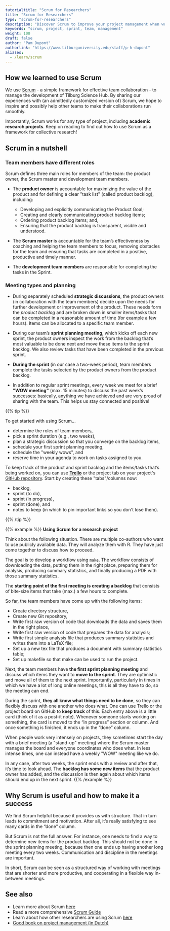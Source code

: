 ```yaml
---
tutorialtitle: "Scrum for Researchers"
title: "Scrum for Researchers"
type: "scrum-for-researchers"
description: "Discover Scrum to improve your project management when working on empirical research projects"
keywords: "scrum, project, sprint, team, management"
weight: 100
draft: false
author: "Pam Dupont"
authorlink: "https://www.tilburguniversity.edu/staff/p-h-dupont"
aliases:
  - /learn/scrum
---
```


## How we learned to use Scrum

We use [Scrum](https://www.scrum.org) - a simple framework for effective team collaboration - to manage the development of Tilburg Science Hub. By sharing our experiences with (an admittedly customized version of) Scrum, we hope to inspire and possibly help other teams to make their collaborations run smoothly.

Importantly, Scrum works for any type of project, including __academic research projects__.
Keep on reading to find out how to use Scrum as a framework for collective research!

## Scrum in a nutshell

### Team members have different roles

Scrum defines three main roles for members of the team: the product owner, the Scrum master and development team members.

- The **product owner** is accountable for maximizing the value of the product and for defining a clear "task list" (called product backlog), including:
    - Developing and explicitly communicating the Product Goal;
    - Creating and clearly communicating product backlog items;
    - Ordering product backlog items; and,
    - Ensuring that the product backlog is transparent, visible and understood.

- The **Scrum master** is accountable for the team’s effectiveness by coaching and helping the team members to focus, removing obstacles for the team and ensuring that tasks are completed in a positive, productive and timely manner.

- The **development team members** are responsible for completing the tasks in the Sprint.

### Meeting types and planning

- During separately scheduled __strategic discussions__, the product owners (in collaboration with the team members) decide upon the needs for further development or improvement of the product. These needs form the *product backlog* and are broken down in smaller items/tasks that can be completed in a reasonable amount of time (for example a few hours). Items can be allocated to a specific team member.

- During our team’s __sprint planning meeting__, which kicks off each new sprint, the product owners inspect the work from the backlog that’s most valuable to be done next and move these items to the sprint backlog. We also review tasks that have been completed in the previous sprint.

- __During the sprint__ (in our case a two-week period), team members complete the tasks selected by the product owners from the product backlog.

- In addition to regular sprint meetings, every week we meet for a brief __"WOW meeting"__ (max. 15 minutes) to discuss the past week’s successes: basically, anything we have achieved and are very proud of sharing with the team. This helps us stay connected and positive!

{{% tip %}}

To get started with using Scrum...
- determine the roles of team members,
- pick a sprint duration (e.g., two weeks),
- plan a strategic discussion so that you converge on the backlog items,
- schedule your first sprint planning meeting,
- schedule the "weekly wows", and
- reserve time in your agenda to work on tasks assigned to you.

To keep track of the product and sprint backlog and the items/tasks that’s being worked on, you can use **[Trello](https://trello.com)** or the project tab on your project's [GitHub repository](https://github.com). Start by creating these "tabs"/columns now:
- backlog,
- sprint (to do),
- sprint (in progress),
- sprint (done), and
- notes to keep (in which to pin important links so you don't lose them).

{{% /tip %}}


{{% example %}}
**Using Scrum for a research project**

Think about the following situation. There are multiple co-authors who want to use publicly available data. They will analyze them with R. They have just come together to discuss how to proceed.

The goal is to develop a workflow using [`make`](/building-blocks/configure-your-computer/automation-and-workflows/make/). The workflow consists of downloading the data, putting them in the right place, preparing them for analysis, producing summary statistics, and finally producing a PDF with those summary statistics.

The **starting point of the first meeting is creating a backlog** that consists of bite-size items that take (max.) a few hours to complete.

So far, the team members have come up with the following items:
- Create directory structure,
- Create new Git repository,
- Write first raw version of code that downloads the data and saves them in the right place,
- Write first raw version of code that prepares the data for analysis;
- Write first simple analysis file that produces summary statistics and writes them into a LaTeX file;
- Set up a new tex file that produces a document with summary statistics table;
- Set up makefile so that make can be used to run the project.

Next, the team members have **the first sprint planning meeting** and discuss which items they want to **move to the sprint**. They are optimistic and move all of them to the next sprint. Importantly, particularly in times in which we have a lot of long online meetings, this is all they have to do, so the meeting can end.

During the sprint, **they all know what things need to be done**, so they can flexibly discuss with one another who does what. One can use Trello or the project board on GitHub to **keep track** of this. Each entry above is a little card (think of it as a post-it note). Whenever someone starts working on something, the card is moved to the “in progress” section or column. And once something is finished, it ends up in the “done” column.

When people work very intensely on projects, they sometimes start the day with a brief meeting (a "stand-up" meeting) where the Scrum master manages the board and everyone coordinates who does what. In less intense times, one can instead have a weekly "WOW" meeting like we do.

In any case, after two weeks, the sprint ends with a review and after that, it’s time to look ahead. The **backlog has some new items** that the product owner has added, and the discussion is then again about which items should end up in the next sprint.
{{% /example %}}

## Why Scrum is useful and how to make it a success

We find Scrum helpful because it provides us with structure. That in turn leads to commitment and motivation. After all, it’s really satisfying to see many cards in the “done” column.

But Scrum is not the full answer. For instance, one needs to find a way to determine new items for the product backlog. This should not be done in the sprint planning meeting, because then one ends up having another long meeting every two weeks. Communication and discipline in the meetings are important.

In short, Scrum can be seen as a structured way of working with meetings that are shorter and more productive, and cooperating in a flexible way in-between meetings.

## See also

- Learn more about Scrum [here](https://www.scrum.org)
- Read a more comprehensive [Scrum Guide](https://www.scrumguides.org/scrum-guide.html)
- Learn about how other researchers are using Scrum [here](http://crosstalk.cell.com/blog/scrum-for-science-a-framework-for-collective-research)
- [Good book on project management (in Dutch)](https://gripboek.nl)
